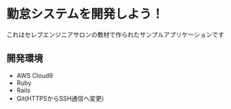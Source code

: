# 勤怠システムを開発しよう！

これはセレブエンジニアサロンの教材で作られたサンプルアプリケーションです

## 開発環境

* AWS Cloud9
* Ruby
* Rails
* Git(HTTPSからSSH通信へ変更)